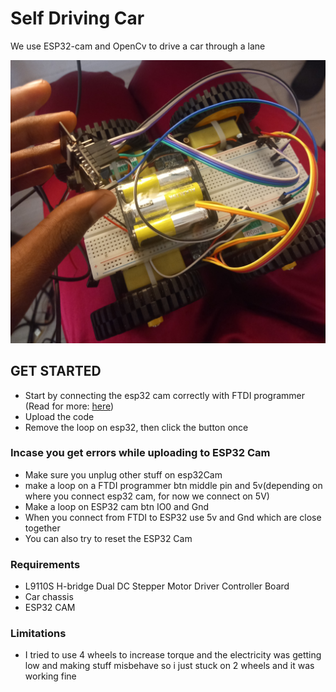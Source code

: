# Self Driving Car
We use ESP32-cam and OpenCv to drive a car through a lane

![car image on my laps in my room](https://github.com/Fiston-pro/self-driving-car/blob/main/blob/car.jpg)

## GET STARTED

- Start by connecting the esp32 cam correctly with FTDI programmer (Read for more: [here](https://randomnerdtutorials.com/program-upload-code-esp32-cam/))
- Upload the code
- Remove the loop on esp32, then click the button once


### Incase you get errors while uploading to ESP32 Cam
- Make sure you unplug other stuff on esp32Cam
- make a loop on a FTDI programmer btn middle pin and 5v(depending on where you connect esp32 cam, for now we connect on 5V)
- Make a loop on ESP32 cam btn IO0 and Gnd
- When you connect from FTDI to ESP32 use 5v and Gnd which are close together
- You can also try to reset the ESP32 Cam

### Requirements
- L9110S H-bridge Dual DC Stepper Motor Driver Controller Board
- Car chassis
- ESP32 CAM

### Limitations
- I tried to use 4 wheels to increase torque and the electricity was getting low and making stuff misbehave so i just stuck on 2 wheels and it was working fine

